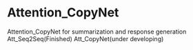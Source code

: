 # Attention_CopyNet

Attention_CopyNet for summarization and response generation
Att_Seq2Seq(Finished)
Att_CopyNet(under developing)
